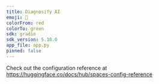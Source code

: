 ```yaml
---
title: Diagnosify AI
emoji: 🐨
colorFrom: red
colorTo: green
sdk: gradio
sdk_version: 5.18.0
app_file: app.py
pinned: false
---
```


Check out the configuration reference at https://huggingface.co/docs/hub/spaces-config-reference
